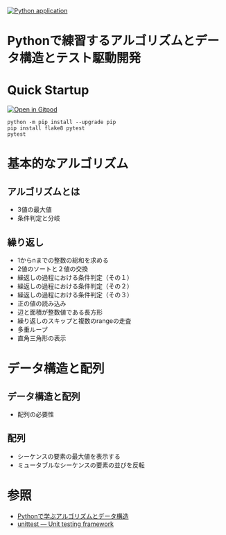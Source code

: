 [![Python application](https://github.com/k2works/python-drill/actions/workflows/python-app.yml/badge.svg)](https://github.com/k2works/python-drill/actions/workflows/python-app.yml)
# Pythonで練習するアルゴリズムとデータ構造とテスト駆動開発

# Quick Startup


[![Open in Gitpod](https://gitpod.io/button/open-in-gitpod.svg)](https://gitpod.io/#https://github.com/k2works/python-drill)
                                                                                            
```
python -m pip install --upgrade pip
pip install flake8 pytest
pytest
```
# 基本的なアルゴリズム
## アルゴリズムとは

- 3値の最大値
- 条件判定と分岐
## 繰り返し

- 1からnまでの整数の総和を求める
- 2値のソートと２値の交換
- 繰返しの過程における条件判定（その１）
- 繰返しの過程における条件判定（その２）
- 繰返しの過程における条件判定（その３）
- 正の値の読み込み 
- 辺と面積が整数値である長方形
- 繰り返しのスキップと複数のrangeの走査
- 多重ループ
- 直角三角形の表示

# データ構造と配列

## データ構造と配列
- 配列の必要性

## 配列
- シーケンスの要素の最大値を表示する
- ミュータブルなシーケンスの要素の並びを反転


# 参照

- [Pythonで学ぶアルゴリズムとデータ構造](https://www.amazon.co.jp/%E6%96%B0%E3%83%BB%E6%98%8E%E8%A7%A3Python%E3%81%A7%E5%AD%A6%E3%81%B6%E3%82%A2%E3%83%AB%E3%82%B4%E3%83%AA%E3%82%BA%E3%83%A0%E3%81%A8%E3%83%87%E3%83%BC%E3%82%BF%E6%A7%8B%E9%80%A0-%E6%9F%B4%E7%94%B0-%E6%9C%9B%E6%B4%8B-ebook/dp/B0834JWWZG/ref=sr_1_17?adgrpid=114421172365&dchild=1&hvadid=492536111020&hvdev=c&hvqmt=b&hvtargid=kwd-331445779560&hydadcr=5743_10963946&jp-ad-ap=0&keywords=%E3%82%A2%E3%83%AB%E3%82%B4%E3%83%AA%E3%82%BA%E3%83%A0+%E3%81%A8+%E3%83%87%E3%83%BC%E3%82%BF+%E6%A7%8B%E9%80%A0&qid=1619831648&sr=8-17)
- [unittest — Unit testing framework](https://docs.python.org/3/library/unittest.html)